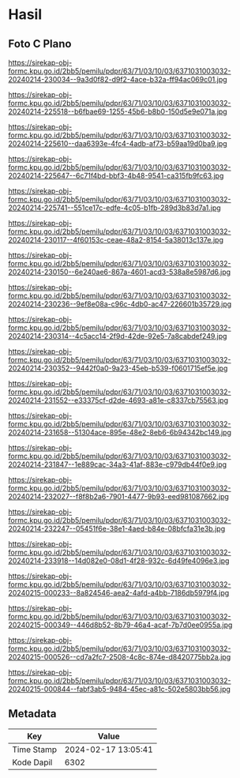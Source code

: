 # Hasil

## Foto C Plano

https://sirekap-obj-formc.kpu.go.id/2bb5/pemilu/pdpr/63/71/03/10/03/6371031003032-20240214-230034--9a3d0f82-d9f2-4ace-b32a-ff94ac069c01.jpg

https://sirekap-obj-formc.kpu.go.id/2bb5/pemilu/pdpr/63/71/03/10/03/6371031003032-20240214-225518--b6fbae69-1255-45b6-b8b0-150d5e9e071a.jpg

https://sirekap-obj-formc.kpu.go.id/2bb5/pemilu/pdpr/63/71/03/10/03/6371031003032-20240214-225610--daa6393e-4fc4-4adb-af73-b59aa19d0ba9.jpg

https://sirekap-obj-formc.kpu.go.id/2bb5/pemilu/pdpr/63/71/03/10/03/6371031003032-20240214-225647--6c71f4bd-bbf3-4b48-9541-ca315fb9fc63.jpg

https://sirekap-obj-formc.kpu.go.id/2bb5/pemilu/pdpr/63/71/03/10/03/6371031003032-20240214-225741--551ce17c-edfe-4c05-b1fb-289d3b83d7a1.jpg

https://sirekap-obj-formc.kpu.go.id/2bb5/pemilu/pdpr/63/71/03/10/03/6371031003032-20240214-230117--4f60153c-ceae-48a2-8154-5a38013c137e.jpg

https://sirekap-obj-formc.kpu.go.id/2bb5/pemilu/pdpr/63/71/03/10/03/6371031003032-20240214-230150--6e240ae6-867a-4601-acd3-538a8e5987d6.jpg

https://sirekap-obj-formc.kpu.go.id/2bb5/pemilu/pdpr/63/71/03/10/03/6371031003032-20240214-230236--9ef8e08a-c96c-4db0-ac47-226601b35729.jpg

https://sirekap-obj-formc.kpu.go.id/2bb5/pemilu/pdpr/63/71/03/10/03/6371031003032-20240214-230314--4c5acc14-2f9d-42de-92e5-7a8cabdef249.jpg

https://sirekap-obj-formc.kpu.go.id/2bb5/pemilu/pdpr/63/71/03/10/03/6371031003032-20240214-230352--9442f0a0-9a23-45eb-b539-f0601715ef5e.jpg

https://sirekap-obj-formc.kpu.go.id/2bb5/pemilu/pdpr/63/71/03/10/03/6371031003032-20240214-231552--e33375cf-d2de-4693-a81e-c8337cb75563.jpg

https://sirekap-obj-formc.kpu.go.id/2bb5/pemilu/pdpr/63/71/03/10/03/6371031003032-20240214-231658--51304ace-895e-48e2-8eb6-6b94342bc149.jpg

https://sirekap-obj-formc.kpu.go.id/2bb5/pemilu/pdpr/63/71/03/10/03/6371031003032-20240214-231847--1e889cac-34a3-41af-883e-c979db44f0e9.jpg

https://sirekap-obj-formc.kpu.go.id/2bb5/pemilu/pdpr/63/71/03/10/03/6371031003032-20240214-232027--f8f8b2a6-7901-4477-9b93-eed981087662.jpg

https://sirekap-obj-formc.kpu.go.id/2bb5/pemilu/pdpr/63/71/03/10/03/6371031003032-20240214-232247--05451f6e-38e1-4aed-b84e-08bfcfa31e3b.jpg

https://sirekap-obj-formc.kpu.go.id/2bb5/pemilu/pdpr/63/71/03/10/03/6371031003032-20240214-233918--14d082e0-08d1-4f28-932c-6d49fe4096e3.jpg

https://sirekap-obj-formc.kpu.go.id/2bb5/pemilu/pdpr/63/71/03/10/03/6371031003032-20240215-000233--8a824546-aea2-4afd-a4bb-7186db5979f4.jpg

https://sirekap-obj-formc.kpu.go.id/2bb5/pemilu/pdpr/63/71/03/10/03/6371031003032-20240215-000349--446d8b52-8b79-46a4-acaf-7b7d0ee0955a.jpg

https://sirekap-obj-formc.kpu.go.id/2bb5/pemilu/pdpr/63/71/03/10/03/6371031003032-20240215-000526--cd7a2fc7-2508-4c8c-874e-d8420775bb2a.jpg

https://sirekap-obj-formc.kpu.go.id/2bb5/pemilu/pdpr/63/71/03/10/03/6371031003032-20240215-000844--fabf3ab5-9484-45ec-a81c-502e5803bb56.jpg


## Metadata

| Key        | Value               |
| ---------- | ------------------- |
| Time Stamp | 2024-02-17 13:05:41 |
| Kode Dapil | 6302                |



